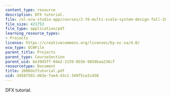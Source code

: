 ```yaml
---
content_type: resource
description: DFX tutorial.
file: /ol-ocw-studio-app/courses/2-76-multi-scale-system-design-fall-2004/dd58f581d63efae443c1349f5ce2cd38_2000dxftutorial.pdf
file_size: 421753
file_type: application/pdf
learning_resource_types:
- Projects
license: https://creativecommons.org/licenses/by-nc-sa/4.0/
ocw_type: OCWFile
parent_title: Projects
parent_type: CourseSection
parent_uid: be39d5ff-04e2-2159-0556-9858baa236cf
resourcetype: Document
title: 2000dxftutorial.pdf
uid: dd58f581-d63e-fae4-43c1-349f5ce2cd38
---
```

DFX tutorial.